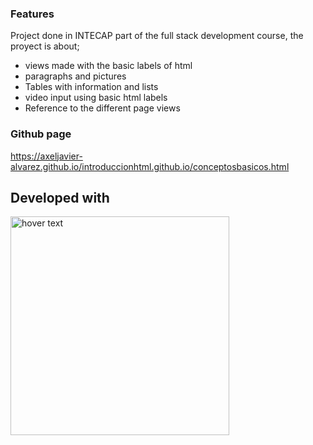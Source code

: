 ### Features
Project done in INTECAP part of the full stack development course, the proyect is about;
- views made with the basic labels of html
- paragraphs and pictures
- Tables with information and lists
- video input using basic html labels
- Reference to the different page views

### Github page

https://axeljavier-alvarez.github.io/introduccionhtml.github.io/conceptosbasicos.html

## Developed with
<p align="left">
  <img src="https://images.velog.io/images/kimdlzp/post/c56bd5e7-6060-47c5-b149-83a55675f73b/174854.png" width="350" title="hover text">
</p>
